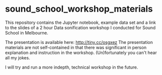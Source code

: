 # sound_school_workshop_materials
This repository contains the Jupyter notebook, example data set and a link to the slides of a 2 hour Data sonification workshop 
I conducted for Sound School in Melbourne.

The presentation is available here: http://tiny.cc/osgxez
The presentation materials are not self-contained in that there was significant in person explanation and instruction in the workshop.
(Un)fortunately you can't hear all my jokes.

I will try and run a more indepth, technical workshop in the future.
